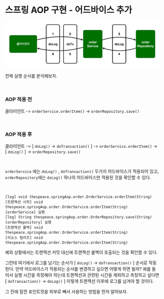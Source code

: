 # 스프링 AOP 구현 - 어드바이스 추가

![add advice](2.add%20advice1.PNG)

전체 실행 순서를 분석해보자.

<br>

### AOP 적용 전
클라이언트 -> ```orderService.orderItem()``` -> ```orderRepository.save()```

<br>

### AOP 적용 후
클라이언트 -> [ ```doLog()``` -> ```doTransaction()``` ] -> ```orderService.orderItem()``` -> [ ```doLog()``` ] -> ```orderRepository.save()```

<br>

```orderService``` 에는 ```doLog()``` , ```doTransaction()``` 두가지 어드바이스가 적용되어 있고, ```orderRepository```에는 ```doLog()``` 하나의 어드바이스만 적용된 것을 확인할 수 있다.

<br>

```
[log] void thespeace.springAop.order.OrderService.orderItem(String)
[트랜잭션 시작] void thespeace.springAop.order.OrderService.orderItem(String)
[orderService] 실행
[log] String thespeace.springAop.order.OrderRepository.save(String)
[orderRepository] 실행
[트랜잭션 롤백] void thespeace.springAop.order.OrderService.orderItem(String)
[리소스 릴리즈] void thespeace.springAop.order.OrderService.orderItem(String)
```

예외 상황에서는 트랜잭션 커밋 대신에 트랜잭션 롤백이 호출되는 것을 확인할 수 있다.

그런데 여기에서 로그를 남기는 순서가 [ ```doLog()``` -> ```doTransaction()``` ] 순서로 작동한다. 만약 어드바이스가 적용되는 순서를 변경하고 싶으면 어떻게 하면 될까?
예를 들어서 실행 시간을 측정해야 하는데 트랜잭션과 관련된 시간을 제외하고 측정하고 싶다면 [ ```doTransaction()``` -> ```doLog()``` ] 이렇게 트랜잭션 이후에 로그를 남겨야 할 것이다.

그 전에 잠깐 포인트컷을 외부로 빼서 사용하는 방법을 먼저 알아보자.